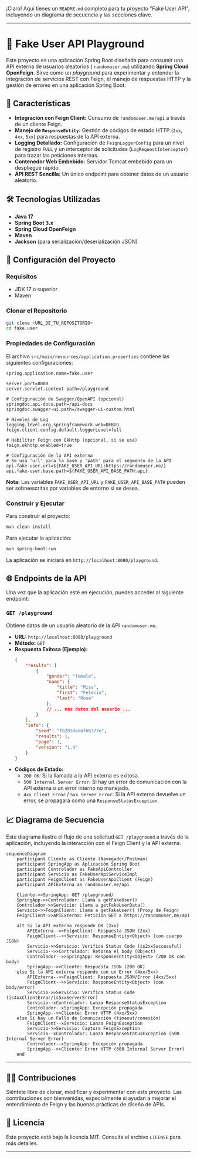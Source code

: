¡Claro\! Aquí tienes un `README.md` completo para tu proyecto "Fake User API", incluyendo un diagrama de secuencia y las
secciones clave.

-----

# 🚀 Fake User API Playground

Este proyecto es una aplicación Spring Boot diseñada para consumir una API externa de usuarios aleatorios (
`randomuser.me`) utilizando **Spring Cloud OpenFeign**. Sirve como un *playground* para experimentar y entender la
integración de servicios REST con Feign, el manejo de respuestas HTTP y la gestión de errores en una aplicación Spring
Boot.

## 🌟 Características

* **Integración con Feign Client:** Consumo de `randomuser.me/api` a través de un cliente Feign.
* **Manejo de `ResponseEntity`:** Gestión de códigos de estado HTTP (`2xx`, `4xx`, `5xx`) para respuestas de la API
  externa.
* **Logging Detallado:** Configuración de `FeignLoggerConfig` para un nivel de registro `FULL` y un interceptor de
  solicitudes (`LogRequestInterceptor`) para trazar las peticiones internas.
* **Contenedor Web Embebido:** Servidor Tomcat embebido para un despliegue rápido.
* **API REST Sencilla:** Un único endpoint para obtener datos de un usuario aleatorio.

## 🛠️ Tecnologías Utilizadas

* **Java 17**
* **Spring Boot 3.x**
* **Spring Cloud OpenFeign**
* **Maven**
* **Jackson** (para serialización/deserialización JSON)

## 📝 Configuración del Proyecto

### Requisitos

* JDK 17 o superior
* Maven

### Clonar el Repositorio

```bash
git clone <URL_DE_TU_REPOSITORIO>
cd fake.user
```

### Propiedades de Configuración

El archivo `src/main/resources/application.properties` contiene las siguientes configuraciones:

```properties
spring.application.name=fake.user

server.port=8080
server.servlet.context-path=/playground

# Configuración de Swagger/OpenAPI (opcional)
springdoc.api-docs.path=/api-docs
springdoc.swagger-ui.path=/swagger-ui-custom.html

# Niveles de Log
logging.level.org.springframework.web=DEBUG
feign.client.config.default.loggerLevel=full

# Habilitar Feign con OkHttp (opcional, si se usa)
feign.okhttp.enabled=true

# Configuración de la API externa
# Se usa 'url' para la base y 'path' para el segmento de la API
api.fake-user.url=${FAKE_USER_API_URL:https://randomuser.me/}
api.fake-user.base.path=${FAKE_USER_API_BASE_PATH:api}
```

**Nota:** Las variables `FAKE_USER_API_URL` y `FAKE_USER_API_BASE_PATH` pueden ser sobreescritas por variables de
entorno si se desea.

### Construir y Ejecutar

Para construir el proyecto:

```bash
mvn clean install
```

Para ejecutar la aplicación:

```bash
mvn spring-boot:run
```

La aplicación se iniciará en `http://localhost:8080/playground`.

## 🌐 Endpoints de la API

Una vez que la aplicación esté en ejecución, puedes acceder al siguiente endpoint:

### `GET /playground`

Obtiene datos de un usuario aleatorio de la API `randomuser.me`.

* **URL:** `http://localhost:8080/playground`
* **Método:** `GET`
* **Respuesta Exitosa (Ejemplo):**
  ```json
  {
      "results": [
          {
              "gender": "female",
              "name": {
                  "title": "Miss",
                  "first": "Felecia",
                  "last": "Rose"
              },
              // ... más datos del usuario ...
          }
      ],
      "info": {
          "seed": "fb283dedef66377e",
          "results": 1,
          "page": 1,
          "version": "1.4"
      }
  }
  ```
* **Códigos de Estado:**
    * `200 OK`: Si la llamada a la API externa es exitosa.
    * `500 Internal Server Error`: Si hay un error de comunicación con la API externa o un error interno no manejado.
    * `4xx Client Error` / `5xx Server Error`: Si la API externa devuelve un error, se propagará como una
      `ResponseStatusException`.

## 📈 Diagrama de Secuencia

Este diagrama ilustra el flujo de una solicitud `GET /playground` a través de la aplicación, incluyendo la interacción
con el Feign Client y la API externa.

```mermaid
sequenceDiagram
    participant Cliente as Cliente (Navegador/Postman)
    participant SpringApp as Aplicación Spring Boot
    participant Controlador as FakeApiController
    participant Servicio as FakeUserApiServiceImpl
    participant FeignClient as FakeUserApiClient (Feign)
    participant APIExterna as randomuser.me/api

    Cliente->>SpringApp: GET /playground/
    SpringApp->>Controlador: Llama a getFakeUser()
    Controlador->>Servicio: Llama a getFakeUserData()
    Servicio->>FeignClient: Llama a getFakeUser() (Proxy de Feign)
    FeignClient->>APIExterna: Petición GET a https://randomuser.me/api

    alt Si la API externa responde OK (2xx)
        APIExterna-->>FeignClient: Respuesta JSON (2xx)
        FeignClient-->>Servicio: ResponseEntity<Object> (con cuerpo JSON)
        Servicio->>Servicio: Verifica Status Code (is2xxSuccessful)
        Servicio-->>Controlador: Retorna el body (Object)
        Controlador-->>SpringApp: ResponseEntity<Object> (200 OK con body)
        SpringApp-->>Cliente: Respuesta JSON (200 OK)
    else Si la API externa responde con un Error (4xx/5xx)
        APIExterna-->>FeignClient: Respuesta JSON/Error (4xx/5xx)
        FeignClient-->>Servicio: ResponseEntity<Object> (con body/error)
        Servicio->>Servicio: Verifica Status Code (is4xxClientError/is5xxServerError)
        Servicio--xControlador: Lanza ResponseStatusException
        Controlador--xSpringApp: Excepción propagada
        SpringApp-->>Cliente: Error HTTP (4xx/5xx)
    else Si hay un Fallo de Comunicación (timeout/conexión)
        FeignClient--xServicio: Lanza FeignException
        Servicio->>Servicio: Captura FeignException
        Servicio--xControlador: Lanza ResponseStatusException (500 Internal Server Error)
        Controlador--xSpringApp: Excepción propagada
        SpringApp-->>Cliente: Error HTTP (500 Internal Server Error)
    end
```

-----

## 👨‍💻 Contribuciones

Siéntete libre de clonar, modificar y experimentar con este proyecto. Las contribuciones son bienvenidas, especialmente
si ayudan a mejorar el entendimiento de Feign y las buenas prácticas de diseño de APIs.

## 📄 Licencia

Este proyecto está bajo la licencia MIT. Consulta el archivo `LICENSE` para más detalles.

-----